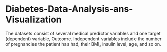 # Diabetes-Data-Analysis-ans-Visualization
The datasets consist of several medical predictor variables and one target (dependent) variable, Outcome. Independent variables include the number of pregnancies the patient has had, their BMI, insulin level, age, and so on.
